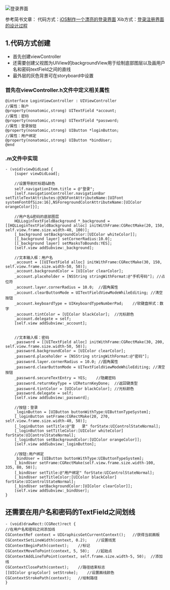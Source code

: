 ![登录界面](http://upload-images.jianshu.io/upload_images/2648731-9108087e9438f177.jpg?imageMogr2/auto-orient/strip%7CimageView2/2/w/1240)

参考简书文章：
代码方式：[iOS制作一个漂亮的登录界面](http://www.jianshu.com/p/16766c358d19)
Xib方式：[登录注册界面的设计过程](http://www.jianshu.com/p/dd80b3fe3b42)

## 1.代码方式创建
* 首先创建viewController
* 还需要创建父视图为UIView的backgroundView用于绘制底部图层以及画用户名和密码textField之间的直线
* 最外层的灰色背景可在storyboard中设置

### 首先在viewController.h文件中定义相关属性
```
@interface LoginViewController : UIViewController
//属性：账户
@property(nonatomic,strong) UITextField *account;
//属性：密码
@property(nonatomic,strong) UITextField *password;
//属性：登录按钮
@property(nonatomic,strong) UIButton *loginButton;
//属性：用户绑定
@property(nonatomic,strong) UIButton *bindUser;
@end
```

### .m文件中实现

```
- (void)viewDidLoad {
    [super viewDidLoad];
    
    //设置导航栏标题&颜色
    self.navigationItem.title = @"登录";
    [self.navigationController.navigationBar setTitleTextAttributes:@{NSFontAttributeName:[UIFont systemFontOfSize:16],NSForegroundColorAttributeName:[UIColor orangeColor]}];
    
    //用户名&密码的底部图层
    HQLLoginTextFieldBackground *_background = [[HQLLoginTextFieldBackground alloc] initWithFrame:CGRectMake(20, 150, self.view.frame.size.width-40, 100)];
    [_background setBackgroundColor:[UIColor whiteColor]];
    [[_background layer] setCornerRadius:10.0];
    [[_background layer] setMasksToBounds:YES];
    [self.view addSubview:_background];
    
    //文本输入框：用户名
    _account = [[UITextField alloc] initWithFrame:CGRectMake(30, 150, self.view.frame.size.width-50, 50)];
    _account.backgroundColor = [UIColor clearColor];
    _account.placeholder = [NSString stringWithFormat:@"手机号码"]; //占位符
    _account.layer.cornerRadius = 10.0;  //圆角属性
    _account.clearButtonMode = UITextFieldViewModeWhileEditing; //清空按钮
    _account.keyboardType = UIKeyboardTypeNumberPad;    //软键盘样式：数字
    _account.tintColor = [UIColor blackColor];  //光标颜色
    _account.delegate = self;
    [self.view addSubview:_account];
    
    
    //文本输入框：密码
    _password = [[UITextField alloc] initWithFrame:CGRectMake(30, 200, self.view.frame.size.width-50, 50)];
    _password.backgroundColor = [UIColor clearColor];
    _password.placeholder = [NSString stringWithFormat:@"密码"];
    _password.layer.cornerRadius = 10.0; //圆角属性
    _password.clearButtonMode = UITextFieldViewModeWhileEditing; //清空按钮
    _password.secureTextEntry = YES;    //隐藏密码
    _password.returnKeyType = UIReturnKeyDone;  //返回键类型
    _password.tintColor = [UIColor blackColor]; //光标颜色
    _password.delegate = self;
    [self.view addSubview:_password];
    
    //按钮：登录
    _loginButton = [UIButton buttonWithType:UIButtonTypeSystem];
    [_loginButton setFrame:CGRectMake(20, 270, self.view.frame.size.width-40, 50)];
    [_loginButton setTitle:@"登   录" forState:UIControlStateNormal];
    [_loginButton setTitleColor:[UIColor whiteColor] forState:UIControlStateNormal];
    [_loginButton setBackgroundColor:[UIColor orangeColor]];
    [self.view addSubview:_loginButton];
    
    //按钮:用户绑定
    _bindUser = [UIButton buttonWithType:UIButtonTypeSystem];
    [_bindUser setFrame:CGRectMake(self.view.frame.size.width-100, 335, 80, 50)];
    [_bindUser setTitle:@"用户绑定" forState:UIControlStateNormal];
    [_bindUser setTitleColor:[UIColor blackColor] forState:UIControlStateNormal];
    [_bindUser setBackgroundColor:[UIColor clearColor]];
    [self.view addSubview:_bindUser];
}
```

## 还需要在用户名和密码的TextField之间划线


    - (void)drawRect:(CGRect)rect {
    //在用户名和密码之间添加线
    CGContextRef context = UIGraphicsGetCurrentContext();   //获得当前画板
    CGContextSetLineWidth(context, 0.2);    //设置线宽
    CGContextBeginPath(context);    //标记
    CGContextMoveToPoint(context, 5, 50);   //起始点
    CGContextAddLineToPoint(context, self.frame.size.width-5, 50);  //添加线
    CGContextClosePath(context);    //路径结束标志
    [[UIColor grayColor] setStroke];    //设置画线颜色
    CGContextStrokePath(context);   //绘制路径
    }

